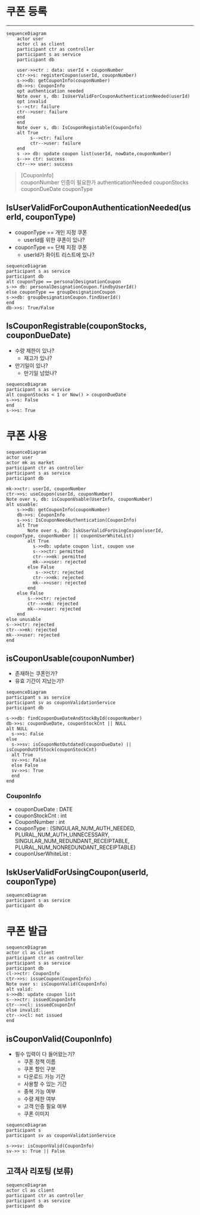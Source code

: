 # 쿠폰 등록
---
```mermaid
sequenceDiagram
    actor user
    actor cl as client
    participant ctr as controller
    participant s as service
    participant db
    
    user->>ctr : data: userId + couponNumber
    ctr->>s: registerCoupon(userId, couopnNumber)
    s->>db: getCouponInfo(couponNumber)
    db->>s: CouponInfo
    opt authentication needed
    Note over s, db: IsUserValidForCouponAuthenticationNeeded(userId)
    opt invalid
    s-->ctr: failure
    ctr-->user: failure
    end
    end
    Note over s, db: IsCouponRegistable(CouponInfo)
    alt True
         s-->ctr: failure
         ctr-->user: failure
    end
    s ->> db: update coupon list(userId, nowDate,couponNumber) 
    s-->> ctr: success 
    ctr-->> user: success
```

> [CouponInfo]  
> couponNumber
> 인증이 필요한가 authenticationNeeded
> couponStocks
> couponDueDate
> couponType

## IsUserValidForCouponAuthenticationNeeded(userId, couponType)
* couponType == 개인 지정 쿠폰
  * userId를 위한 쿠폰이 있나?
* couponType == 단체 지정 쿠폰
  * userId가 화이트 리스트에 있나?
```mermaid
sequenceDiagram
participant s as service
participant db
alt couponType == personalDesignationCoupon
s->> db: personalDesignationCoupon.findbyUserId()
else couponType == groupDesignationCoupon
s->>db: groupDesignationCoupon.findUserId()
end
db->>s: True/False
```

## IsCouponRegistrable(couponStocks, couponDueDate)
* 수량 제한이 있나?
  * 재고가 있나?
* 만기일이 있나?
  * 만기일 넘었나?
```mermaid
sequenceDiagram
participant s as service
alt couponStocks < 1 or Now() > couponDueDate
s->>s: False
end
s->>s: True

```
# 쿠폰 사용
```mermaid
sequenceDiagram
actor user
actor mk as market
participant ctr as controller
participant s as service
participant db

mk->>ctr: userId, couponNumber
ctr->>s: useCoupon(userId, couponNumber)
Note over s, db: isCouponUsable(UserInfo, couponNumber)
alt usuable:
    s->>db: getCouponInfo(couponNumber)
    db->>s: CouponInfo
    s->>s: IsCouponNeedAuthentication(CouponInfo)
    alt True
        Note over s, db: IskUserValidForUsingCoupon(userId, couponType, couponNumber || couponUserWhiteList)
        alt True
          s->>db: update coupon list, coupon use
          s-->>ctr: permitted
          ctr-->>mk: permitted
          mk-->>user: rejected
        else False
           s-->>ctr: rejected
          ctr-->>mk: rejected
          mk-->>user: rejected
        end
    else False
        s-->>ctr: rejected
        ctr-->>mk: rejected
        mk-->>user: rejected
    end
else unusable
s-->>ctr: rejected
ctr-->>mk: rejected
mk-->>user: rejected
end
```

## isCouponUsable(couponNumber)
* 존재하는 쿠폰인가?
* 유효 기간이 지났는가?
```mermaid
sequenceDiagram
participant s as service
participant sv as couponValidationService
participant db

s->>db: findCouponDueDateAndStockById(couponNumber)
db->>s: couponDueDate, couponStockCnt || NULL
alt NULL
  s->>s: False
else
  s->>sv: isCouponNotOutdated(couponDueDate) || isCouponOutOfStock(couponStockCnt)
  alt True
  sv->>s: False
  else False
  sv->>s: True
  end
end

```

### CouponInfo
* couponDueDate : DATE
* couponStockCnt : int
* CouponNumber : int
* couponType : {SINGULAR_NUM_AUTH_NEEDED, PLURAL_NUM_AUTH_UNNECESSARY, 
  SINGULAR_NUM_REDUNDANT_RECEIPTABLE, PLURAL_NUM_NONREDUNDANT_RECEIPTABLE}
* couponUserWhiteList : 


## IskUserValidForUsingCoupon(userId, couponType)
```mermaid
sequenceDiagram
participant s as service
participant db
```
# 쿠폰 발급
```mermaid
sequenceDiagram
actor cl as client
participant ctr as controller
participant s as service
participant db
cl->>ctr: CouponInfo
ctr->>s: issueCoupon(CouponInfo)
Note over s: isCouponValid(CouponInfo)
alt valid:
s->>db: update coupon list
s-->>ctr: issuedCouponInfo
ctr-->>cl: issuedCouponInf
else invalid:
ctr-->>cl: not issued
end
```

## isCouponValid(CouponInfo)
* 필수 입력이 다 들어왔는기?
  * 쿠폰 정책 이름
  * 쿠폰 할인 구분
  * 다운로드 가능 기간
  * 사용할 수 있는 기간
  * 중복 가능 여부
  * 수량 제한 여부
  * 고객 인증 필요 여부
  * 쿠폰 이미지

```mermaid
sequenceDiagram
participant s 
participant sv as couponValidationService

s->>sv: isCouponValid(CouponInfo)
sv->> s: True || False
```

## 고객사 리포팅 (보류)
```mermaid
sequenceDiagram
actor cl as client
participant ctr as controller
participant s as service
participant db
```

